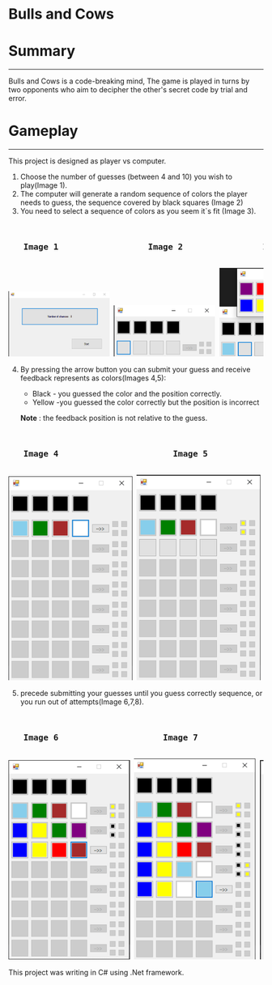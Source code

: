 Bulls and Cows
===

# Summary

---

Bulls and Cows is a code-breaking mind,
The game is played in turns by two opponents who aim to decipher the other's secret code by trial and error.

# Gameplay

---
This project is designed as player vs computer.

1) Choose the number of guesses (between 4 and 10) you wish to play(Image 1).
2) The computer will generate a random sequence of colors the player needs to guess, the sequence covered by black
   squares (Image 2)
3) You need to select a sequence of colors as you seem it`s fit (Image 3).

<pre> <h3>   Image 1                  Image 2                Image 3</h3>
<img src="./images/number_of_guesses.png" width="200"/> <img src="./images/random_sequence.png" width="200"/> <img src="./images/color_choosing.png" width="200"/>
</pre>

4) By pressing the arrow button you can submit your guess and receive feedback represents as colors(Images 4,5):
    * Black - you guessed the color and the position correctly.
    * Yellow -you guessed the color correctly but the position is incorrect

   **Note** : the feedback position is not relative to the guess.

<pre> <h3>   Image 4                       Image 5</h3>
<img src="./images/submit_guess.png" width="245"/> <img src="./images/score.png" width="245"/>
</pre>

5) precede submitting your guesses until you guess correctly sequence, or you run out of attempts(Image 6,7,8).

<pre> <h3>   Image 6                     Image 7                  Image 8</h3>
<img src="./images/score_1.png" width="240"/> <img src="./images/score_2.png" width="240"/> <img src="./images/score_3.png" width="240"/>
</pre>


This project was writing in C# using .Net framework.
